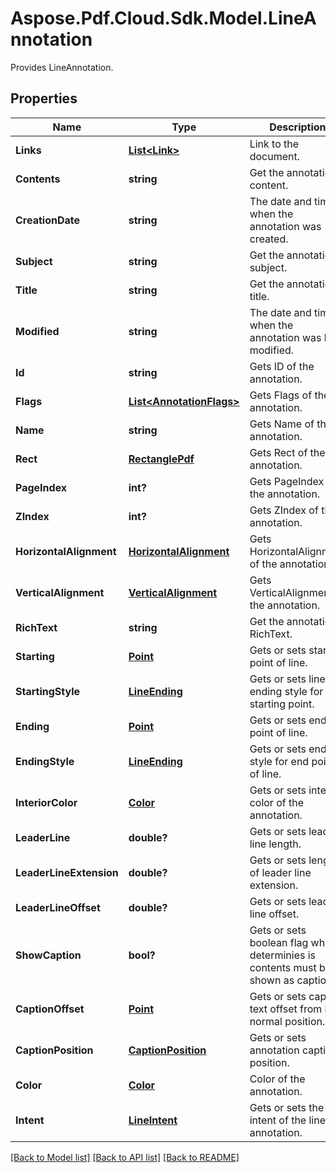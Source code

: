 # Aspose.Pdf.Cloud.Sdk.Model.LineAnnotation
Provides LineAnnotation.

## Properties

Name | Type | Description | Notes
------------ | ------------- | ------------- | -------------
**Links** | [**List&lt;Link&gt;**](Link.md) | Link to the document. | [optional] 
**Contents** | **string** | Get the annotation content. | [optional] 
**CreationDate** | **string** | The date and time when the annotation was created. | [optional] 
**Subject** | **string** | Get the annotation subject. | [optional] 
**Title** | **string** | Get the annotation title. | [optional] 
**Modified** | **string** | The date and time when the annotation was last modified. | [optional] 
**Id** | **string** | Gets ID of the annotation. | [optional] 
**Flags** | [**List&lt;AnnotationFlags&gt;**](AnnotationFlags.md) | Gets Flags of the annotation. | [optional] 
**Name** | **string** | Gets Name of the annotation. | [optional] 
**Rect** | [**RectanglePdf**](RectanglePdf.md) | Gets Rect of the annotation. | [optional] 
**PageIndex** | **int?** | Gets PageIndex of the annotation. | [optional] 
**ZIndex** | **int?** | Gets ZIndex of the annotation. | [optional] 
**HorizontalAlignment** | [**HorizontalAlignment**](HorizontalAlignment.md) | Gets HorizontalAlignment of the annotation. | [optional] 
**VerticalAlignment** | [**VerticalAlignment**](VerticalAlignment.md) | Gets VerticalAlignment of the annotation. | [optional] 
**RichText** | **string** | Get the annotation RichText. | [optional] 
**Starting** | [**Point**](Point.md) | Gets or sets starting point of line. | [optional] 
**StartingStyle** | [**LineEnding**](LineEnding.md) | Gets or sets line ending style for line starting point. | [optional] 
**Ending** | [**Point**](Point.md) | Gets or sets ending point of line. | [optional] 
**EndingStyle** | [**LineEnding**](LineEnding.md) | Gets or sets ending style for end point of line. | [optional] 
**InteriorColor** | [**Color**](Color.md) | Gets or sets interior color of the annotation. | [optional] 
**LeaderLine** | **double?** | Gets or sets leader line length. | [optional] 
**LeaderLineExtension** | **double?** | Gets or sets length of leader line extension. | [optional] 
**LeaderLineOffset** | **double?** | Gets or sets leader line offset. | [optional] 
**ShowCaption** | **bool?** | Gets or sets boolean flag which determinies is contents must be shown as caption. | [optional] 
**CaptionOffset** | [**Point**](Point.md) | Gets or sets caption text offset from its normal position. | [optional] 
**CaptionPosition** | [**CaptionPosition**](CaptionPosition.md) | Gets or sets annotation caption position. | [optional] 
**Color** | [**Color**](Color.md) | Color of the annotation. | [optional] 
**Intent** | [**LineIntent**](LineIntent.md) | Gets or sets the intent of the line annotation. | [optional] 

[[Back to Model list]](../README.md#documentation-for-models) [[Back to API list]](../README.md#documentation-for-api-endpoints) [[Back to README]](../README.md)

